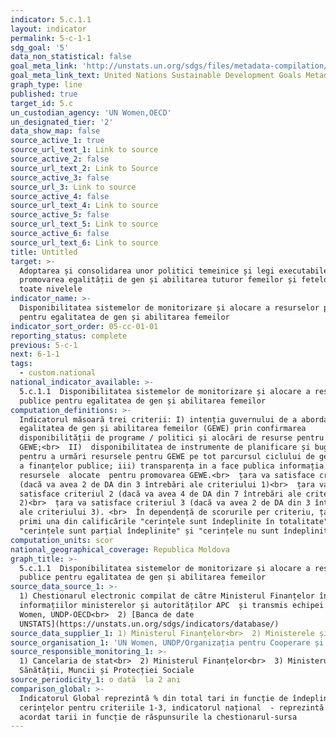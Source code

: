 ```yaml
---
indicator: 5.c.1.1
layout: indicator
permalink: 5-c-1-1
sdg_goal: '5'
data_non_statistical: false
goal_meta_link: 'http://unstats.un.org/sdgs/files/metadata-compilation/Metadata-Goal-5.pdf'
goal_meta_link_text: United Nations Sustainable Development Goals Metadata (pdf 634kB)
graph_type: line
published: true
target_id: 5.c
un_custodian_agency: 'UN Women,OECD'
un_designated_tier: '2'
data_show_map: false
source_active_1: true
source_url_text_1: Link to source
source_active_2: false
source_url_text_2: Link to Source
source_active_3: false
source_url_3: Link to source
source_active_4: false
source_url_text_4: Link to source
source_active_5: false
source_url_text_5: Link to source
source_active_6: false
source_url_text_6: Link to source
title: Untitled
target: >-
  Adoptarea și consolidarea unor politici temeinice și legi executabile pentru
  promovarea egalității de gen și abilitarea tuturor femeilor și fetelor la
  toate nivelele
indicator_name: >-
  Disponibilitatea sistemelor de monitorizare și alocare a resurselor publice
  pentru egalitatea de gen și abilitarea femeilor
indicator_sort_order: 05-cc-01-01
reporting_status: complete
previous: 5-c-1
next: 6-1-1
tags:
  - custom.national
national_indicator_available: >-
  5.c.1.1  Disponibilitatea sistemelor de monitorizare și alocare a resurselor
  publice pentru egalitatea de gen și abilitarea femeilor
computation_definitions: >-
  Indicatorul măsoară trei criterii: I) intenția guvernului de a aborda
  egalitatea de gen și abilitarea femeilor (GEWE) prin confirmarea
  disponibilității de programe / politici și alocări de resurse pentru a promova
  GEWE;<br>  II)  disponibilitatea de instrumente de planificare și bugetare
  pentru a urmări resursele pentru GEWE pe tot parcursul ciclului de gestionare
  a finanțelor publice; iii) transparența in a face publica informația despre
  resursele  alocate  pentru promovarea GEWE.<br>  țara va satisface criteriul 1
  (dacă va avea 2 de DA din 3 întrebări ale criteriului 1)<br>  țara va
  satisface criteriul 2 (dacă va avea 4 de DA din 7 întrebări ale criteriului
  2)<br>  țara va satisface criteriul 3 (dacă va avea 2 de DA din 3 întrebări
  ale criteriului 3). <br>  În dependență de scorurile per criteriu, țara va
  primi una din calificările "cerințele sunt îndeplinite în totalitate",
  "cerințele sunt parțial îndeplinite" și "cerințele nu sunt îndeplinite".
computation_units: scor
national_geographical_coverage: Republica Moldova
graph_title: >-
  5.c.1.1  Disponibilitatea sistemelor de monitorizare și alocare a resurselor
  publice pentru egalitatea de gen și abilitarea femeilor
source_data_source_1: >-
  1) Chestionarul electronic compilat de către Ministerul Finanțelor în baza
  informațiilor ministerelor și autorităților APC  și transmis echipei comune UN
  Women, UNDP-OECD<br>  2) [Banca de date
  UNSTATS](https://unstats.un.org/sdgs/indicators/database/)
source_data_supplier_1: 1) Ministerul Finanțelor<br>  2) Ministerele și autoritățile publice centrale
source_organisation_1: 'UN Women, UNDP/Organizația pentru Cooperare și Dezvoltare Economică (OECD)'
source_responsible_monitoring_1: >-
  1) Cancelaria de stat<br>  2) Ministerul Finanțelor<br>  3) Ministerul
  Sănătății, Muncii și Protecției Sociale
source_periodicity_1: o dată  la 2 ani
comparison_global: >-
  Indicatorul Global reprezintă % din total tari in funcție de îndeplinirea
  cerințelor pentru criteriile 1-3, indicatorul național  - reprezintă scorul
  acordat tarii in funcție de răspunsurile la chestionarul-sursa
---
```

